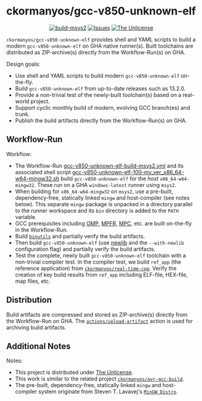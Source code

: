ckormanyos/gcc-v850-unknown-elf
==================

<p align="center">
    <a href="https://github.com/ckormanyos/gcc-v850-unknown-elf/actions">
        <img src="https://github.com/ckormanyos/gcc-v850-unknown-elf/actions/workflows/gcc-v850-unknown-elf-build-msys2.yml/badge.svg" alt="build-msys2"></a>
    <a href="https://github.com/ckormanyos/gcc-v850-unknown-elf/issues?q=is%3Aissue+is%3Aopen+sort%3Aupdated-desc">
        <img src="https://custom-icon-badges.herokuapp.com/github/issues-raw/ckormanyos/gcc-v850-unknown-elf?logo=github" alt="Issues" /></a>
    <a href="https://github.com/ckormanyos/gcc-v850-unknown-elf/blob/main/UNLICENSE">
        <img src="https://img.shields.io/badge/license-The Unlicense-blue.svg" alt="The Unlicense"></a>
</p>

`ckormanyos/gcc-v850-unknown-elf` provides shell and YAML scripts to build a modern `gcc-v850-unknown-elf`
on GHA native runner(s). Built toolchains are distributed as ZIP-archive(s)
directly from the Workflow-Run(s) on GHA.

Design goals:
  - Use shell and YAML scripts to build modern `gcc-v850-unknown-elf` on-the-fly.
  - Build `gcc-v850-unknown-elf` from up-to-date releases such as 13.2.0.
  - Provide a non-trivial test of the newly-built toolchain(s) based on a real-world project.
  - Support cyclic monthly build of modern, evolving GCC branch(es) and trunk.
  - Publish the build artifacts directly from the Workflow-Run(s) on GHA.

## Workflow-Run

Workflow:
  - The Workflow-Run [gcc-v850-unknown-elf-build-msys2.yml](./.github/workflows/gcc-v850-unknown-elf-build-msys2.yml) and its associated shell script [gcc-v850-unknown-elf-100-my_ver_x86_64-w64-mingw32.sh](./gcc-v850-unknown-elf-100-my_ver_x86_64-w64-mingw32.sh) build `gcc-v850-unknown-elf` for the _host_ `x86_64-w64-mingw32`. These run on a GHA `windows-latest` runner using `msys2`.
  - When building for `x86_64-w64-mingw32` on `msys2`, use a pre-built, dependency-free, statically linked `mingw` and host-compiler (see notes below). This separate `mingw` package is unpacked in a directory parallel to the runner workspace and its `bin` directory is added to the `PATH` variable.
  - GCC prerequisites including [GMP](https://gmplib.org), [MPFR](https://www.mpfr.org), [MPC](https://www.multiprecision.org), etc. are built on-the-fly in the Workflow-Run.
  - Build [`binutils`](https://www.gnu.org/software/binutils) and partially verify the build artifacts.
  - Then build `gcc-v850-unknown-elf` (use [newlib](https://sourceware.org/newlib) and the `--with-newlib` configuration flag) and partially verify the build artifacts.
  - Test the complete, newly built `gcc-v850-unknown-elf` toolchain with a non-trivial compiler test. In the compiler test, we build `ref_app` (the reference application) from [`ckormanyos/real-time-cpp`](https://github.com/ckormanyos). Verify the creation of key build results from `ref_app` including ELF-file, HEX-file, map files, etc.

## Distribution

Build artifacts are compressed and stored as ZIP-archive(s)
directly from the Workflow-Run on GHA.
The [`actions/upload-artifact`](https://github.com/actions/upload-artifact) action
is used for archiving build artifacts.

## Additional Notes

Notes:
  - This project is distributed under [The Unlicense](./UNLICENSE).
  - This work is similar to the related project [`ckormanyos/avr-gcc-build`](https://github.com/ckormanyos/avr-gcc-build).
  - The pre-built, dependency-free, statically linked `mingw` and host-compiler system originate from Steven T. Lavavej's [`MinGW Distro`](https://nuwen.net/mingw.html).
